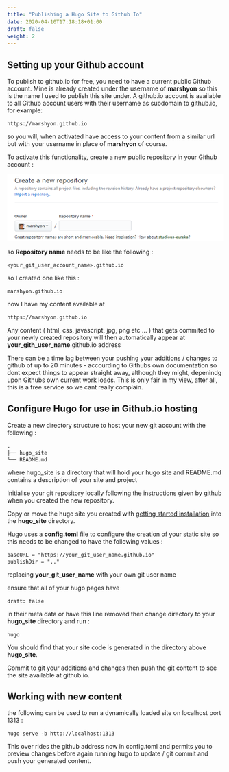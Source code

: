 ```yaml
---
title: "Publishing a Hugo Site to Github Io"
date: 2020-04-10T17:18:18+01:00
draft: false
weight: 2
---
```


## Setting up your Github account

To publish to github.io for free, you need to have a current public Github account. Mine is already created under the username of **marshyon** so this is the name I used to publish this site under. A github.io account is available to all Github account users with their username as subdomain to github.io, for example: 

```
https://marshyon.github.io
```

so you will, when activated have access to your content from a similar url but with your username in place of **marshyon** of course.

To activate this functionality, create a new public repository in your Github account :

![create a new repo in Github](/images/new_repo.png)

so **Repository name** needs to be like the following :

```
<your_git_user_account_name>.github.io
```

so I created one like this :

```
marshyon.github.io
```

now I have my content available at 

```
https://marshyon.github.io
```

Any content ( html, css, javascript, jpg, png etc ... ) that gets commited to your newly created repository will then automatically appear at **your_gith_user_name**.github.io address

There can be a time lag between your pushing your additions / changes to github of up to 20 minutes - accourding to Githubs own documentation so dont expect things to appear straight away, although they might, depenindg upon Githubs own current work loads. This is only fair in my view, after all, this is a free service so we cant really complain.

## Configure Hugo for use in Github.io hosting

Create a new directory structure to host your new git account with the following :

```
.
├── hugo_site
└── README.md
```

where hugo_site is a directory that will hold your hugo site and README.md contains a description of your site and project

Initialise your git repository locally following the instructions given by github when you created the new repository.

Copy or move the hugo site you created with [getting started installation](/getting-started/installation) into the **hugo_site** directory.

Hugo uses a **config.toml** file to configure the creation of your static site so this needs to be changed to have the following values :

```
baseURL = "https://your_git_user_name.github.io"
publishDir = ".."
```

replacing **your_git_user_name** with your own git user name

ensure that all of your hugo pages have 

```
draft: false
```

in their meta data or have this line removed then change directory to your **hugo_site** directory and run :

```
hugo
```

You should find that your site code is generated in the directory above **hugo_site**.

Commit to git your additions and changes then push the git content to see the site available at github.io.

## Working with new content

the following can be used to run a dynamically loaded site on localhost port 1313 :

```
hugo serve -b http://localhost:1313
```

This over rides the github address now in config.toml and permits you to preview changes before again running hugo to update / git commit and push your generated content.
